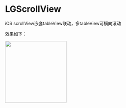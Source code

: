 # LGScrollView
iOS scrollView嵌套tableView联动，多tableView可横向滚动

效果如下：

<img src="https://github.com/liugai/LGScrollView/blob/main/images/2021-02-19_2281841392291411363.56.52.gif" width="200"/><br/>

